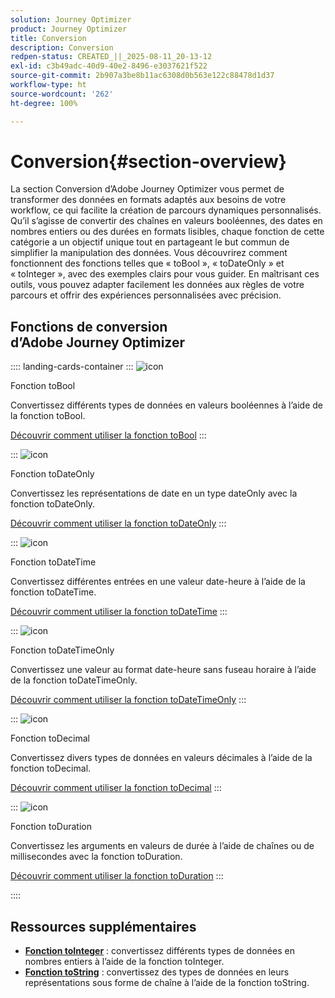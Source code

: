 ```yaml
---
solution: Journey Optimizer
product: Journey Optimizer
title: Conversion
description: Conversion
redpen-status: CREATED_||_2025-08-11_20-13-12
exl-id: c3b49adc-40d9-40e2-8496-e3037621f522
source-git-commit: 2b907a3be8b11ac6308d0b563e122c88478d1d37
workflow-type: ht
source-wordcount: '262'
ht-degree: 100%

---
```


# Conversion{#section-overview}

La section Conversion d’Adobe Journey Optimizer vous permet de transformer des données en formats adaptés aux besoins de votre workflow, ce qui facilite la création de parcours dynamiques personnalisés. Qu’il s’agisse de convertir des chaînes en valeurs booléennes, des dates en nombres entiers ou des durées en formats lisibles, chaque fonction de cette catégorie a un objectif unique tout en partageant le but commun de simplifier la manipulation des données. Vous découvrirez comment fonctionnent des fonctions telles que « toBool », « toDateOnly » et « toInteger », avec des exemples clairs pour vous guider. En maîtrisant ces outils, vous pouvez adapter facilement les données aux règles de votre parcours et offrir des expériences personnalisées avec précision.

## Fonctions de conversion d’Adobe Journey Optimizer

:::: landing-cards-container
:::
![icon](https://cdn.experienceleague.adobe.com/icons/code-branch.svg?lang=fr)

Fonction toBool

Convertissez différents types de données en valeurs booléennes à l’aide de la fonction toBool.

[Découvrir comment utiliser la fonction toBool](../using/building-journeys/functions/functiontobool.md)
:::

:::
![icon](https://cdn.experienceleague.adobe.com/icons/code-branch.svg?lang=fr)

Fonction toDateOnly

Convertissez les représentations de date en un type dateOnly avec la fonction toDateOnly.

[Découvrir comment utiliser la fonction toDateOnly](../using/building-journeys/functions/functiontodateonly.md)
:::

:::
![icon](https://cdn.experienceleague.adobe.com/icons/code-branch.svg?lang=fr)

Fonction toDateTime

Convertissez différentes entrées en une valeur date-heure à l’aide de la fonction toDateTime.

[Découvrir comment utiliser la fonction toDateTime](../using/building-journeys/functions/functiontodatetime.md)
:::

:::
![icon](https://cdn.experienceleague.adobe.com/icons/code-branch.svg?lang=fr)

Fonction toDateTimeOnly

Convertissez une valeur au format date-heure sans fuseau horaire à l’aide de la fonction toDateTimeOnly.

[Découvrir comment utiliser la fonction toDateTimeOnly](../using/building-journeys/functions/functiontodatetimeonly.md)
:::

:::
![icon](https://cdn.experienceleague.adobe.com/icons/code-branch.svg?lang=fr)

Fonction toDecimal

Convertissez divers types de données en valeurs décimales à l’aide de la fonction toDecimal.

[Découvrir comment utiliser la fonction toDecimal](../using/building-journeys/functions/functiontodecimal.md)
:::

:::
![icon](https://cdn.experienceleague.adobe.com/icons/code-branch.svg?lang=fr)

Fonction toDuration

Convertissez les arguments en valeurs de durée à l’aide de chaînes ou de millisecondes avec la fonction toDuration.

[Découvrir comment utiliser la fonction toDuration](../using/building-journeys/functions/functiontoduration.md)
:::

::::


## Ressources supplémentaires

- **[Fonction toInteger](../using/building-journeys/functions/functiontointeger.md)** : convertissez différents types de données en nombres entiers à l’aide de la fonction toInteger.
- **[Fonction toString](../using/building-journeys/functions/functiontostring.md)** : convertissez des types de données en leurs représentations sous forme de chaîne à l’aide de la fonction toString.
